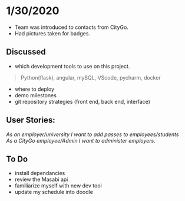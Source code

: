 # 1/30/2020

 - Team was introduced to contacts from CityGo.
 - Had pictures taken for badges.

 ## Discussed 
 - which development tools to use on this project.
 >Python(flask), angular, mySQL, VScode, pycharm, docker
 - where to deploy
 - demo milestones
 - git repository strategies (front end, back end, interface) 

## User Stories:

_As an employer/university I want to add passes to employees/students_ <br/>
_As a CityGo employee/Admin I want to administer employers._

## To Do
- install dependancies
- review the Masabi api
- familiarize myself with new dev tool
- update my schedule into doodle


 

